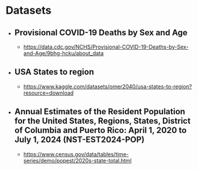 # Datasets
- ## Provisional COVID-19 Deaths by Sex and Age
  - https://data.cdc.gov/NCHS/Provisional-COVID-19-Deaths-by-Sex-and-Age/9bhg-hcku/about_data

- ## USA States to region
  - https://www.kaggle.com/datasets/omer2040/usa-states-to-region?resource=download

- ## Annual Estimates of the Resident Population for the United States, Regions, States, District of Columbia and Puerto Rico: April 1, 2020 to July 1, 2024 (NST-EST2024-POP)
  - https://www.census.gov/data/tables/time-series/demo/popest/2020s-state-total.html